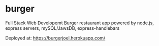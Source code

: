 # burger
Full Stack Web Developemt
Burger restaurant app powered by node.js, express servers, mySQL/JawsDB, express-handlebars

Deployed at: https://burgerjoel.herokuapp.com/
